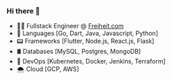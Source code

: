 ### Hi there 👋

- 👨‍💻 Fullstack Engineer @ [Freiheit.com](https://freiheit.com/)
- 📗 Languages [Go, Dart, Java, Javascript, Python]
- 📟 Frameworks [Flutter, Node.js, React.js, Flask]
- 🛢 Databases [MySQL, Postgres, MongoDB]
- 🔁 DevOps [Kubernetes, Docker, Jenkins, Terraform]
- 🌨 Cloud [GCP, AWS]
  
